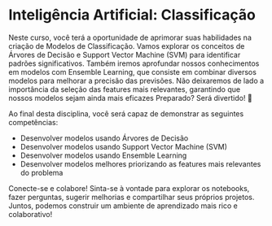 ﻿# Inteligência Artificial: Classificação

Neste curso, você terá a oportunidade de aprimorar suas habilidades na criação de Modelos de Classificação. Vamos explorar os conceitos de Árvores de Decisão e Support Vector Machine (SVM) para identificar padrões significativos. Também iremos aprofundar nossos conhecimentos em modelos com Ensemble Learning, que consiste em combinar diversos modelos para melhorar a precisão das previsões. Não deixaremos de lado a importância da seleção das features mais relevantes, garantindo que nossos modelos sejam ainda mais eficazes Preparado? Será divertido! 🚀

Ao final desta disciplina, você será capaz de demonstrar as seguintes competências:
- Desenvolver modelos usando Árvores de Decisão
- Desenvolver modelos usando Support Vector Machine (SVM)
- Desenvolver modelos usando Ensemble Learning
- Desenvolver modelos melhores priorizando as features mais relevantes do problema

Conecte-se e colabore!
Sinta-se à vontade para explorar os notebooks, fazer perguntas, sugerir melhorias e compartilhar seus próprios projetos. Juntos, podemos construir um ambiente de aprendizado mais rico e colaborativo!

